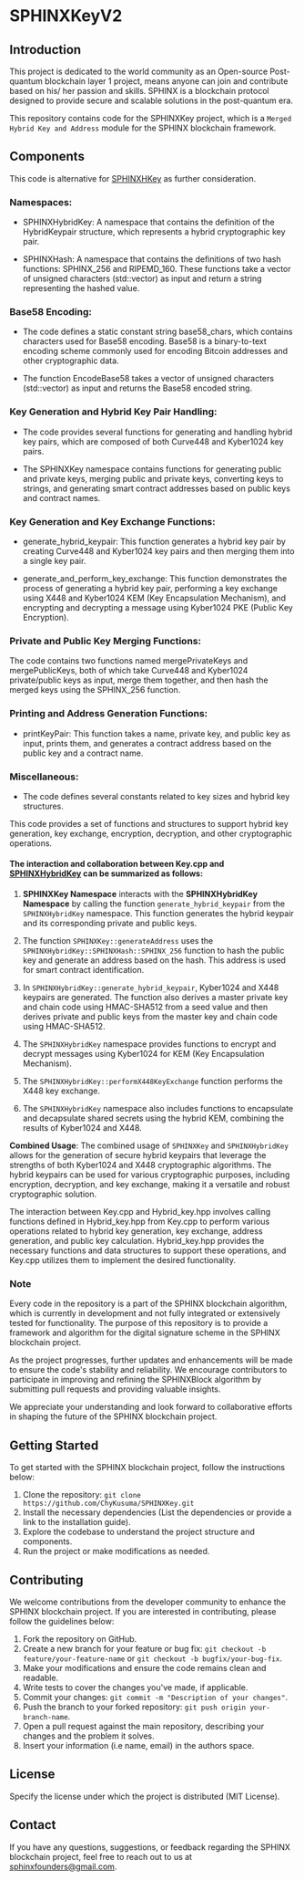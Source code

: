# SPHINXKeyV2

## Introduction

This project is dedicated to the world community as an Open-source Post-quantum blockchain layer 1 project, means anyone can join and contribute based on his/ her passion and skills. SPHINX is a blockchain protocol designed to provide secure and scalable solutions in the post-quantum era.

This repository contains code for the SPHINXKey project, which is a `Merged Hybrid Key and Address` module for the SPHINX blockchain framework.

## Components

This code is alternative for [SPHINXHKey](https://github.com/SPHINX-HUB-ORG/SPHINXKey) as further consideration.

### Namespaces:

- SPHINXHybridKey: A namespace that contains the definition of the HybridKeypair structure, which represents a hybrid cryptographic key pair.

- SPHINXHash: A namespace that contains the definitions of two hash functions: SPHINX_256 and RIPEMD_160. These functions take a vector of unsigned characters (std::vector<unsigned char>) as input and return a string representing the hashed value.

### Base58 Encoding:

- The code defines a static constant string base58_chars, which contains characters used for Base58 encoding. Base58 is a binary-to-text encoding scheme commonly used for encoding Bitcoin addresses and other cryptographic data.

- The function EncodeBase58 takes a vector of unsigned characters (std::vector<unsigned char>) as input and returns the Base58 encoded string.

### Key Generation and Hybrid Key Pair Handling:
- The code provides several functions for generating and handling hybrid key pairs, which are composed of both Curve448 and Kyber1024 key pairs.

- The SPHINXKey namespace contains functions for generating public and private keys, merging public and private keys, converting keys to strings, and generating smart contract addresses based on public keys and contract names.

### Key Generation and Key Exchange Functions:
- generate_hybrid_keypair: This function generates a hybrid key pair by creating Curve448 and Kyber1024 key pairs and then merging them into a single key pair.

- generate_and_perform_key_exchange: This function demonstrates the process of generating a hybrid key pair, performing a key exchange using X448 and Kyber1024 KEM (Key Encapsulation Mechanism), and encrypting and decrypting a message using Kyber1024 PKE (Public Key Encryption).

### Private and Public Key Merging Functions:
The code contains two functions named mergePrivateKeys and mergePublicKeys, both of which take Curve448 and Kyber1024 private/public keys as input, merge them together, and then hash the merged keys using the SPHINX_256 function.

### Printing and Address Generation Functions:

- printKeyPair: This function takes a name, private key, and public key as input, prints them, and generates a contract address based on the public key and a contract name.

### Miscellaneous:
- The code defines several constants related to key sizes and hybrid key structures.

This code provides a set of functions and structures to support hybrid key generation, key exchange, encryption, decryption, and other cryptographic operations.

#### The interaction and collaboration between Key.cpp and [SPHINXHybridKey](https://github.com/SPHINX-HUB-ORG/SPHINXHybridKeyV2) can be summarized as follows:

1. **SPHINXKey Namespace** interacts with the **SPHINXHybridKey Namespace** by calling the function `generate_hybrid_keypair` from the `SPHINXHybridKey` namespace. This function generates the hybrid keypair and its corresponding private and public keys.

2. The function `SPHINXKey::generateAddress` uses the `SPHINXHybridKey::SPHINXHash::SPHINX_256` function to hash the public key and generate an address based on the hash. This address is used for smart contract identification.

3. In `SPHINXHybridKey::generate_hybrid_keypair`, Kyber1024 and X448 keypairs are generated. The function also derives a master private key and chain code using HMAC-SHA512 from a seed value and then derives private and public keys from the master key and chain code using HMAC-SHA512.

4. The `SPHINXHybridKey` namespace provides functions to encrypt and decrypt messages using Kyber1024 for KEM (Key Encapsulation Mechanism).

5. The `SPHINXHybridKey::performX448KeyExchange` function performs the X448 key exchange.

6. The `SPHINXHybridKey` namespace also includes functions to encapsulate and decapsulate shared secrets using the hybrid KEM, combining the results of Kyber1024 and X448.

**Combined Usage**:
The combined usage of `SPHINXKey` and `SPHINXHybridKey` allows for the generation of secure hybrid keypairs that leverage the strengths of both Kyber1024 and X448 cryptographic algorithms. The hybrid keypairs can be used for various cryptographic purposes, including encryption, decryption, and key exchange, making it a versatile and robust cryptographic solution.


The interaction between Key.cpp and Hybrid_key.hpp involves calling functions defined in Hybrid_key.hpp from Key.cpp to perform various operations related to hybrid key generation, key exchange, address generation, and public key calculation. Hybrid_key.hpp provides the necessary functions and data structures to support these operations, and Key.cpp utilizes them to implement the desired functionality.



### Note

Every code in the repository is a part of the SPHINX blockchain algorithm, which is currently in development and not fully integrated or extensively tested for functionality. The purpose of this repository is to provide a framework and algorithm for the digital signature scheme in the SPHINX blockchain project.

As the project progresses, further updates and enhancements will be made to ensure the code's stability and reliability. We encourage contributors to participate in improving and refining the SPHINXBlock algorithm by submitting pull requests and providing valuable insights.

We appreciate your understanding and look forward to collaborative efforts in shaping the future of the SPHINX blockchain project.


## Getting Started
To get started with the SPHINX blockchain project, follow the instructions below:

1. Clone the repository: `git clone https://github.com/ChyKusuma/SPHINXKey.git`
2. Install the necessary dependencies (List the dependencies or provide a link to the installation guide).
3. Explore the codebase to understand the project structure and components.
4. Run the project or make modifications as needed.


## Contributing
We welcome contributions from the developer community to enhance the SPHINX blockchain project. If you are interested in contributing, please follow the guidelines below:

1. Fork the repository on GitHub.
2. Create a new branch for your feature or bug fix: `git checkout -b feature/your-feature-name` or `git checkout -b bugfix/your-bug-fix`.
3. Make your modifications and ensure the code remains clean and readable.
4. Write tests to cover the changes you've made, if applicable.
5. Commit your changes: `git commit -m "Description of your changes"`.
6. Push the branch to your forked repository: `git push origin your-branch-name`.
7. Open a pull request against the main repository, describing your changes and the problem it solves.
8. Insert your information (i.e name, email) in the authors space.

## License
Specify the license under which the project is distributed (MIT License).

## Contact
If you have any questions, suggestions, or feedback regarding the SPHINX blockchain project, feel free to reach out to us at [sphinxfounders@gmail.com](mailto:sphinxfounders@gmail.com).
